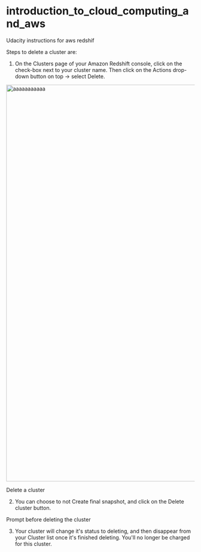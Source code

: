 # introduction_to_cloud_computing_and_aws
Udacity instructions for aws redshif


Steps to delete a cluster are:

1. On the Clusters page of your Amazon Redshift console, click on the check-box next to your cluster name. Then click on the Actions drop-down button on top → select Delete.

<img width="1059" alt="aaaaaaaaaaa" src="https://user-images.githubusercontent.com/1679821/149808240-18471d9a-d3e3-4bdb-a071-7df95483749f.png">


Delete a cluster

2. You can choose to not Create final snapshot, and click on the Delete cluster button.

Prompt before deleting the cluster

3. Your cluster will change it's status to deleting, and then disappear from your Cluster list once it's finished deleting. You'll no longer be charged for this cluster.
